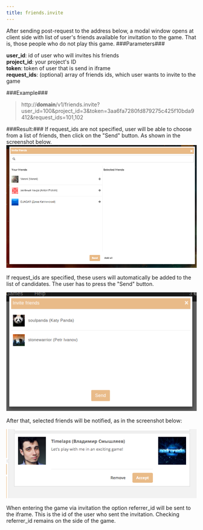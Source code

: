 ```yaml
---
title: friends.invite
---
```


After sending post-request to the address below, a modal window opens at client side with list of user's friends available for invitation to the game. That is, those people who do not play this game.
###Parameters###

**user_id**: id of user who will invites his friends<br>
**project_id**: your project's ID<br>
**token**: token of user that is send in iframe<br>
**request_ids**: (optional) array of friends ids, which user wants to invite to the game

###Example###

> http://**domain**/v1/friends.invite?user_id=100&project_id=3&token=3aa6fa7280fd879275c425f10bda9412&request_ids=101,102

###Result:###
If request_ids are not specified, user will be able to choose from a list of friends, then click on the "Send" button. As shown in the screenshot below.
![invitation window](/images/friends/invite.png "Invitation window")

If request_ids are specified, these users will automatically be added to the list of candidates. The user has to press the "Send" button.

![invitation window](/images/friends/invite_request_ids.png "Invitation window")

After that, selected friends will be notified, as in the screenshot below:

![notify](/images/friends/notification.png "notify")

When entering the game via invitation the option referrer_id will be sent to the iframe. This is the id of the user who sent the invitation. Checking referrer_id remains on the side of the game.
